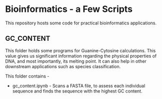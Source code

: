 # Bioinformatics - a Few Scripts 
This repository hosts some code for practical bioinformatics applications. 

## GC_CONTENT 
This folder holds some programs for Guanine-Cytosine calculations. This value gives us significant information regarding the physical properties of DNA, and most importantly, its melting point. It can also help in other downstream applications such as species classification.<br>

This folder contains - <br>
* gc_content.ipynb  - Scans a FASTA file, to assess each individual sequence and finds the sequence with the highest GC content.

